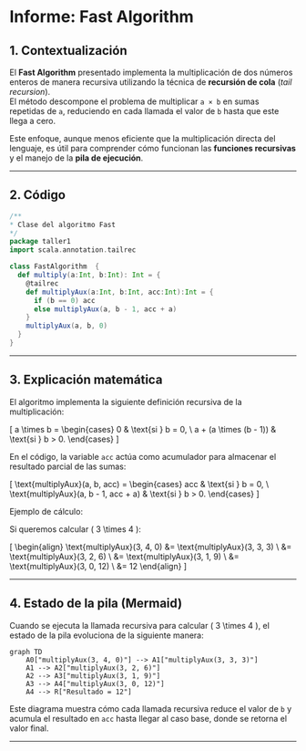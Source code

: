 # Informe: Fast Algorithm

## 1. Contextualización
El **Fast Algorithm** presentado implementa la multiplicación de dos números enteros de manera recursiva utilizando la técnica de **recursión de cola** (*tail recursion*).  
El método descompone el problema de multiplicar `a × b` en sumas repetidas de `a`, reduciendo en cada llamada el valor de `b` hasta que este llega a cero.

Este enfoque, aunque menos eficiente que la multiplicación directa del lenguaje, es útil para comprender cómo funcionan las **funciones recursivas** y el manejo de la **pila de ejecución**.

---

## 2. Código

```scala
/**
* Clase del algoritmo Fast
*/
package taller1
import scala.annotation.tailrec

class FastAlgorithm  {
  def multiply(a:Int, b:Int): Int = {
    @tailrec
    def multiplyAux(a:Int, b:Int, acc:Int):Int = {
      if (b == 0) acc
      else multiplyAux(a, b - 1, acc + a)
    }
    multiplyAux(a, b, 0)
  }
}
```

---

## 3. Explicación matemática

El algoritmo implementa la siguiente definición recursiva de la multiplicación:

\[
a \times b =
\begin{cases}
0 & \text{si } b = 0, \\
a + (a \times (b - 1)) & \text{si } b > 0.
\end{cases}
\]

En el código, la variable `acc` actúa como acumulador para almacenar el resultado parcial de las sumas:

\[
\text{multiplyAux}(a, b, acc) =
\begin{cases}
acc & \text{si } b = 0, \\
\text{multiplyAux}(a, b - 1, acc + a) & \text{si } b > 0.
\end{cases}
\]

Ejemplo de cálculo:

Si queremos calcular \( 3 \times 4 \):

\[
\begin{align}
\text{multiplyAux}(3, 4, 0) &= \text{multiplyAux}(3, 3, 3) \\
&= \text{multiplyAux}(3, 2, 6) \\
&= \text{multiplyAux}(3, 1, 9) \\
&= \text{multiplyAux}(3, 0, 12) \\
&= 12
\end{align}
\]

---

## 4. Estado de la pila (Mermaid)

Cuando se ejecuta la llamada recursiva para calcular \( 3 \times 4 \), el estado de la pila evoluciona de la siguiente manera:

```mermaid
graph TD
    A0["multiplyAux(3, 4, 0)"] --> A1["multiplyAux(3, 3, 3)"]
    A1 --> A2["multiplyAux(3, 2, 6)"]
    A2 --> A3["multiplyAux(3, 1, 9)"]
    A3 --> A4["multiplyAux(3, 0, 12)"]
    A4 --> R["Resultado = 12"]
```

Este diagrama muestra cómo cada llamada recursiva reduce el valor de `b` y acumula el resultado en `acc` hasta llegar al caso base, donde se retorna el valor final.

---

